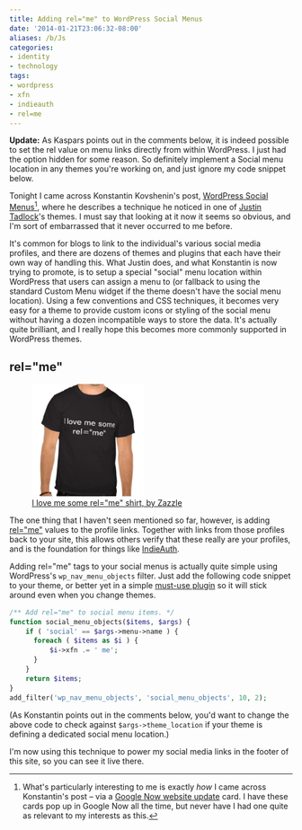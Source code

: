 ```yaml
---
title: Adding rel="me" to WordPress Social Menus
date: '2014-01-21T23:06:32-08:00'
aliases: /b/Js
categories:
- identity
- technology
tags:
- wordpress
- xfn
- indieauth
- rel=me
---
```

**Update:** As Kaspars points out in the comments below, it is indeed possible to set the rel value on menu links
directly from within WordPress.  I just had the option hidden for some reason.  So definitely implement a Social menu
location in any themes you're working on, and just ignore my code snippet below.

Tonight I came across  Konstantin Kovshenin's post, [WordPress Social Menus][][^1], where he describes a technique he
noticed in one of [Justin Tadlock][]'s themes.  I must say that looking at it now it seems so obvious, and I'm sort of
embarrassed that it never occurred to me before.

It's common for blogs to link to the individual's various social media profiles, and there are dozens of themes and
plugins that each have their own way of handling this.  What Justin does, and what Konstantin is now trying to promote,
is to setup a special "social" menu location within WordPress that users can assign a menu to (or fallback to using the
standard Custom Menu widget if the theme doesn't have the social menu location).  Using a few conventions and CSS
techniques, it becomes very easy for a theme to provide custom icons or styling of the social menu without having a
dozen incompatible ways to store the data.  It's actually quite brilliant, and I really hope this becomes more commonly
supported in WordPress themes.

## rel="me" ##

<aside class="alignright outset"><figure>
  <img src="rel-me-shirt.jpg" alt="T-shirt with slogan: I love me some rel=&quot;me&quot;" width="200" /> 
  <figcaption><a href="http://www.zazzle.com/i_love_me_some_rel_me_shirt-235414618479188408">I love me some rel="me" shirt, by Zazzle</a></figcaption>
</figure></aside>

The one thing that I haven't seen mentioned so far, however, is adding [rel="me"][] values to the profile links.
Together with links from those profiles back to your site, this allows others verify that these really are your
profiles, and is the foundation for things like [IndieAuth][].

Adding rel="me" tags to your social menus is actually quite simple using WordPress's `wp_nav_menu_objects` filter.  Just
add the following code snippet to your theme, or better yet in a simple [must-use plugin][] so it will stick around even
when you change themes.

``` php
/** Add rel="me" to social menu items. */
function social_menu_objects($items, $args) {
    if ( 'social' == $args->menu->name ) {
      foreach ( $items as $i ) {
          $i->xfn .= ' me';
      }
    }
    return $items;
}
add_filter('wp_nav_menu_objects', 'social_menu_objects', 10, 2);
```

(As Konstantin points out in the comments below, you'd want to change the above code to check against
`$args->theme_location` if your theme is defining a dedicated social menu location.)

I'm now using this technique to power my social media links in the footer of this site, so you can see it live there.

[WordPress Social Menus]: http://kovshenin.com/2014/social-menus-in-wordpress-themes/
[Justin Tadlock]: http://justintadlock.com/
[rel="me"]: http://microformats.org/wiki/rel-me
[IndieAuth]: https://indieauth.com/
[must-use plugin]: https://codex.wordpress.org/Must_Use_Plugins

[^1]: What's particularly interesting to me is exactly *how* I came across Konstantin's post – via a [Google Now website update][] card.  I have these cards pop up in Google Now all the time, but never have I had one quite as relevant to my interests as this.

[Google Now website update]: https://support.google.com/websearch/answer/3536954?hl=en
